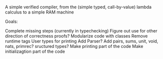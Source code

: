 A simple verified compiler, from the (simple typed, call-by-value) lambda calculus to a simple RAM machine

Goals:

Complete missing steps (currently in typechecking)
Figure out use for other direction of correctness proofs?
Modularize code with classes
Remove runtime tags
User types for printing
Add Parser?
Add pairs, sums, unit, void, nats, primrec? sructured types?
Make printing part of the code
Make initializagtion part of the code